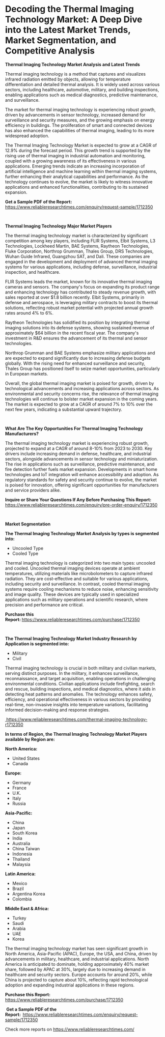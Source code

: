 <p><h1>Decoding the Thermal Imaging Technology Market: A Deep Dive into the Latest Market Trends, Market Segmentation, and Competitive Analysis</h1></p><p><strong>Thermal Imaging Technology Market Analysis and Latest Trends</strong></p>
<p><p>Thermal imaging technology is a method that captures and visualizes infrared radiation emitted by objects, allowing for temperature differentiation and detailed thermal analysis. It is widely used across various sectors, including healthcare, automotive, military, and building inspections, enabling applications such as medical diagnostics, predictive maintenance, and surveillance.</p><p>The market for thermal imaging technology is experiencing robust growth, driven by advancements in sensor technology, increased demand for surveillance and security measures, and the growing emphasis on energy efficiency in buildings. The proliferation of smart and connected devices has also enhanced the capabilities of thermal imaging, leading to its more widespread adoption.</p><p>The Thermal Imaging Technology Market is expected to grow at a CAGR of 12.9% during the forecast period. This growth trend is supported by the rising use of thermal imaging in industrial automation and monitoring, coupled with a growing awareness of its effectiveness in various applications. Emerging trends indicate an increasing incorporation of artificial intelligence and machine learning within thermal imaging systems, further enhancing their analytical capabilities and performance. As the technology continues to evolve, the market is likely to witness innovative applications and enhanced functionalities, contributing to its sustained expansion.</p></p>
<p><strong>Get a Sample PDF of the Report:&nbsp;</strong> <a href="https://www.reliableresearchtimes.com/enquiry/request-sample/1712350?utm_campaign=2230&utm_medium=2&utm_source=Github&utm_content=ia&utm_term=28032025&utm_id=thermal-imaging-technology">https://www.reliableresearchtimes.com/enquiry/request-sample/1712350</a></p>
<p>&nbsp;</p>
<p><strong>Thermal Imaging Technology Major Market Players</strong></p>
<p><p>The thermal imaging technology market is characterized by significant competition among key players, including FLIR Systems, Elbit Systems, L3 Technologies, Lockheed Martin, BAE Systems, Raytheon Technologies, Fluke Corporation, Northrop Grumman, Thales Group, DRS Technologies, Wuhan Guide Infrared, Guangzhou SAT, and Dali. These companies are engaged in the development and deployment of advanced thermal imaging systems for various applications, including defense, surveillance, industrial inspection, and healthcare.</p><p>FLIR Systems leads the market, known for its innovative thermal imaging cameras and sensors. The company's focus on expanding its product range and enhancing technology has contributed to steady revenue growth, with sales reported at over $1.8 billion recently. Elbit Systems, primarily in defense and aerospace, is leveraging military contracts to boost its thermal solutions, reflecting robust market potential with projected annual growth rates around 4% to 6%.</p><p>Raytheon Technologies has solidified its position by integrating thermal imaging solutions into its defense systems, showing sustained revenue of approximately $64 billion in the recent fiscal year. The company's investment in R&D ensures the advancement of its thermal and sensor technologies.</p><p>Northrop Grumman and BAE Systems emphasize military applications and are expected to expand significantly due to increasing defense budgets globally. With the rising need for enhanced surveillance and security, Thales Group has positioned itself to seize market opportunities, particularly in European markets.</p><p>Overall, the global thermal imaging market is poised for growth, driven by technological advancements and increasing applications across sectors. As environmental and security concerns rise, the relevance of thermal imaging technologies will continue to bolster market expansion in the coming years. The market is expected to grow at a CAGR of around 7% to 10% over the next few years, indicating a substantial upward trajectory.</p></p>
<p>&nbsp;</p>
<p><strong>What Are The Key Opportunities For Thermal Imaging Technology Manufacturers?</strong></p>
<p><p>The thermal imaging technology market is experiencing robust growth, projected to expand at a CAGR of around 8-10% from 2023 to 2030. Key drivers include increasing demand in defense, healthcare, and industrial sectors, alongside advancements in sensor technology and miniaturization. The rise in applications such as surveillance, predictive maintenance, and fire detection further fuels market expansion. Developments in smart home technologies and IoT integration will enhance accessibility and adoption. As regulatory standards for safety and security continue to evolve, the market is poised for innovation, offering significant opportunities for manufacturers and service providers alike.</p></p>
<p><strong>Inquire or Share Your Questions If Any Before Purchasing This Report:</strong> <a href="https://www.reliableresearchtimes.com/enquiry/pre-order-enquiry/1712350?utm_campaign=2230&utm_medium=2&utm_source=Github&utm_content=ia&utm_term=28032025&utm_id=thermal-imaging-technology">https://www.reliableresearchtimes.com/enquiry/pre-order-enquiry/1712350</a></p>
<p>&nbsp;</p>
<p><strong>Market Segmentation</strong></p>
<p><strong>The Thermal Imaging Technology Market Analysis by types is segmented into:</strong></p>
<p><ul><li>Uncooled Type</li><li>Cooled Type</li></ul></p>
<p><p>Thermal imaging technology is categorized into two main types: uncooled and cooled. Uncooled thermal imaging devices operate at ambient temperatures, utilizing materials like microbolometers to capture infrared radiation. They are cost-effective and suitable for various applications, including security and surveillance. In contrast, cooled thermal imaging systems require cooling mechanisms to reduce noise, enhancing sensitivity and image quality. These devices are typically used in specialized applications such as military operations and scientific research, where precision and performance are critical.</p></p>
<p><strong>Purchase this Report:&nbsp;</strong><a href="https://www.reliableresearchtimes.com/purchase/1712350?utm_campaign=2230&utm_medium=2&utm_source=Github&utm_content=ia&utm_term=28032025&utm_id=thermal-imaging-technology">https://www.reliableresearchtimes.com/purchase/1712350</a></p>
<p>&nbsp;</p>
<p><strong>The Thermal Imaging Technology Market Industry Research by Application is segmented into:</strong></p>
<p><ul><li>Military</li><li>Civil</li></ul></p>
<p><p>Thermal imaging technology is crucial in both military and civilian markets, serving distinct purposes. In the military, it enhances surveillance, reconnaissance, and target acquisition, enabling operations in challenging environmental conditions. Civilian applications include firefighting, search and rescue, building inspections, and medical diagnostics, where it aids in detecting heat patterns and anomalies. The technology enhances safety, efficiency, and operational effectiveness in various sectors by providing real-time, non-invasive insights into temperature variations, facilitating informed decision-making and response strategies.</p></p>
<p><a href="https://www.reliableresearchtimes.com/thermal-imaging-technology-r1712350?utm_campaign=2230&utm_medium=2&utm_source=Github&utm_content=ia&utm_term=28032025&utm_id=thermal-imaging-technology">&nbsp;https://www.reliableresearchtimes.com/thermal-imaging-technology-r1712350</a></p>
<p><strong>In terms of Region, the Thermal Imaging Technology Market Players available by Region are:</strong></p>
<p>
    <p> <strong> North America: </strong>
        <ul>
            <li>United States</li>
            <li>Canada</li>
        </ul>
        </p> 
    <p> <strong> Europe: </strong>
        <ul>
            <li>Germany</li>
            <li>France</li>
            <li>U.K.</li>
            <li>Italy</li>
            <li>Russia</li>
        </ul>
        </p> 
    <p> <strong> Asia-Pacific: </strong>
        <ul>
            <li>China</li>
            <li>Japan</li>
            <li>South Korea</li>
            <li>India</li>
            <li>Australia</li>
            <li>China Taiwan</li>
            <li>Indonesia</li>
            <li>Thailand</li>
            <li>Malaysia</li>
        </ul>
        </p> 
    <p> <strong> Latin America: </strong>
        <ul>
            <li>Mexico</li>
            <li>Brazil</li>
            <li>Argentina Korea</li>
            <li>Colombia</li>
        </ul>
        </p> 
    <p> <strong> Middle East & Africa: </strong>
        <ul>
            <li>Turkey</li>
            <li>Saudi</li>
            <li>Arabia</li>
            <li>UAE</li>
            <li>Korea</li>
        </ul>
    </p>
    </p>
<p><p>The thermal imaging technology market has seen significant growth in North America, Asia-Pacific (APAC), Europe, the USA, and China, driven by advancements in military, healthcare, and industrial applications. North America is anticipated to dominate, holding approximately 40% market share, followed by APAC at 30%, largely due to increasing demand in healthcare and security sectors. Europe accounts for around 20%, while China is projected to capture about 10%, reflecting rapid technological adoption and expanding industrial applications in these regions.</p></p>
<p><strong>Purchase this Report: </strong><a href="https://www.reliableresearchtimes.com/purchase/1712350?utm_campaign=2230&utm_medium=2&utm_source=Github&utm_content=ia&utm_term=28032025&utm_id=thermal-imaging-technology">https://www.reliableresearchtimes.com/purchase/1712350</a></p>
<p>&nbsp;<strong>Get a Sample PDF of the Report:&nbsp;&nbsp;</strong><a href="https://www.reliableresearchtimes.com/enquiry/request-sample/1712350?utm_campaign=2230&utm_medium=2&utm_source=Github&utm_content=ia&utm_term=28032025&utm_id=thermal-imaging-technology">https://www.reliableresearchtimes.com/enquiry/request-sample/1712350</a></p>
<p><strong></strong></p>
<p>Check more reports on <a href="https://www.reliableresearchtimes.com/?utm_campaign=2230&utm_medium=2&utm_source=Github&utm_content=ia&utm_term=28032025&utm_id=thermal-imaging-technology">https://www.reliableresearchtimes.com/</a></p>